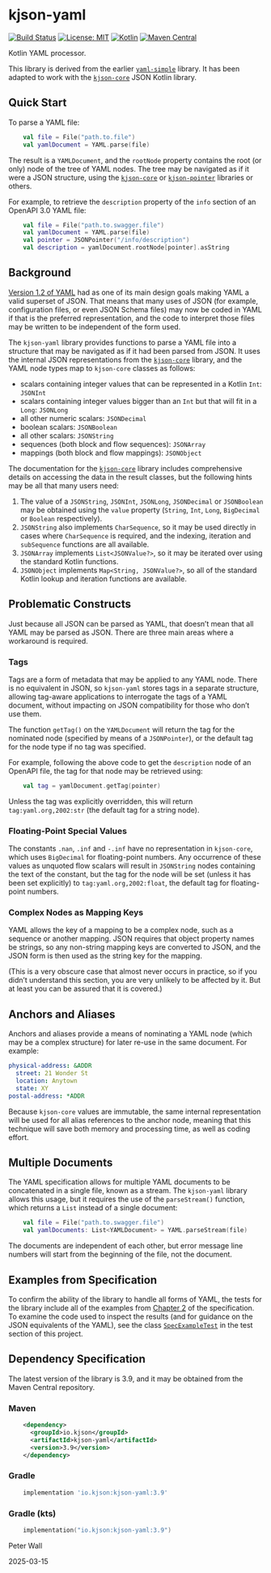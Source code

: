 # kjson-yaml

[![Build Status](https://github.com/pwall567/kjson-yaml/actions/workflows/build.yml/badge.svg)](https://github.com/pwall567/kjson-yaml/actions/workflows/build.yml)
[![License: MIT](https://img.shields.io/badge/License-MIT-yellow.svg)](https://opensource.org/licenses/MIT)
[![Kotlin](https://img.shields.io/static/v1?label=Kotlin&message=v2.0.21&color=7f52ff&logo=kotlin&logoColor=7f52ff)](https://github.com/JetBrains/kotlin/releases/tag/v2.0.21)
[![Maven Central](https://img.shields.io/maven-central/v/io.kjson/kjson-yaml?label=Maven%20Central)](https://central.sonatype.com/artifact/io.kjson/kjson-yaml)

Kotlin YAML processor.

This library is derived from the earlier [`yaml-simple`](https://github.com/pwall567/yaml-simple) library.
It has been adapted to work with the [`kjson-core`](https://github.com/pwall567/kjson-core) JSON Kotlin library.

## Quick Start

To parse a YAML file:
```kotlin
    val file = File("path.to.file")
    val yamlDocument = YAML.parse(file)
```

The result is a `YAMLDocument`, and the `rootNode` property contains the root (or only) node of the tree of YAML nodes.
The tree may be navigated as if it were a JSON structure, using the
[`kjson-core`](https://github.com/pwall567/kjson-core) or [`kjson-pointer`](https://github.com/pwall567/kjson-pointer)
libraries or others.

For example, to retrieve the `description` property of the `info` section of an OpenAPI 3.0 YAML file:
```kotlin
    val file = File("path.to.swagger.file")
    val yamlDocument = YAML.parse(file)
    val pointer = JSONPointer("/info/description")
    val description = yamlDocument.rootNode[pointer].asString
```

## Background

[Version 1.2 of YAML](https://yaml.org/spec/1.2.2/) had as one of its main design goals making YAML a valid superset of
JSON.
That means that many uses of JSON (for example, configuration files, or even JSON Schema files) may now be coded in YAML
if that is the preferred representation, and the code to interpret those files may be written to be independent of the
form used.

The `kjson-yaml` library provides functions to parse a YAML file into a structure that may be navigated as if it had
been parsed from JSON.
It uses the internal JSON representations from the [`kjson-core`](https://github.com/pwall567/kjson-core) library, and
the YAML node types map to `kjson-core` classes as follows:

- scalars containing integer values that can be represented in a Kotlin `Int`: `JSONInt`
- scalars containing integer values bigger than an `Int` but that will fit in a `Long`: `JSONLong`
- all other numeric scalars: `JSONDecimal`
- boolean scalars: `JSONBoolean`
- all other scalars: `JSONString`
- sequences (both block and flow sequences): `JSONArray`
- mappings (both block and flow mappings): `JSONObject`

The documentation for the [`kjson-core`](https://github.com/pwall567/kjson-core) library includes comprehensive details
on accessing the data in the result classes, but the following hints may be all that many users need:

1. The value of a `JSONString`, `JSONInt`, `JSONLong`, `JSONDecimal` or `JSONBoolean` may be obtained using the `value`
   property (`String`, `Int`, `Long`, `BigDecimal` or `Boolean` respectively).
2. `JSONString` also implements `CharSequence`, so it may be used directly in cases where `CharSequence` is required,
   and the indexing, iteration and `subSequence` functions are all available.
3. `JSONArray` implements `List<JSONValue?>`, so it may be iterated over using the standard Kotlin functions.
4. `JSONObject` implements `Map<String, JSONValue?>`, so all of the standard Kotlin lookup and iteration functions are
   available.

## Problematic Constructs

Just because all JSON can be parsed as YAML, that doesn&rsquo;t mean that all YAML may be parsed as JSON.
There are three main areas where a workaround is required.

### Tags

Tags are a form of metadata that may be applied to any YAML node.
There is no equivalent in JSON, so `kjson-yaml` stores tags in a separate structure, allowing tag-aware applications to
interrogate the tags of a YAML document, without impacting on JSON compatibility for those who don&rsquo;t use them.

The function `getTag()` on the `YAMLDocument` will return the tag for the nominated node (specified by means of a
`JSONPointer`), or the default tag for the node type if no tag was specified.

For example, following the above code to get the `description` node of an OpenAPI file, the tag for that node may be
retrieved using:
```kotlin
    val tag = yamlDocument.getTag(pointer)
```

Unless the tag was explicitly overridden, this will return `tag:yaml.org,2002:str` (the default tag for a string node).

### Floating-Point Special Values

The constants `.nan`, `.inf` and `-.inf` have no representation in `kjson-core`, which uses `BigDecimal` for
floating-point numbers.
Any occurrence of these values as unquoted flow scalars will result in `JSONString` nodes containing the text of the
constant, but the tag for the node will be set (unless it has been set explicitly) to `tag:yaml.org,2002:float`, the
default tag for floating-point numbers.

### Complex Nodes as Mapping Keys

YAML allows the key of a mapping to be a complex node, such as a sequence or another mapping.
JSON requires that object property names be strings, so any non-string mapping keys are converted to JSON, and the JSON
form is then used as the string key for the mapping.

(This is a very obscure case that almost never occurs in practice, so if you didn&rsquo;t understand this section, you
are very unlikely to be affected by it.  But at least you can be assured that it is covered.)

## Anchors and Aliases

Anchors and aliases provide a means of nominating a YAML node (which may be a complex structure) for later re-use in the
same document.
For example:
```yaml
physical-address: &ADDR
  street: 21 Wonder St
  location: Anytown
  state: XY
postal-address: *ADDR
```

Because `kjson-core` values are immutable, the same internal representation will be used for all alias references to the
anchor node, meaning that this technique will save both memory and processing time, as well as coding effort.

## Multiple Documents

The YAML specification allows for multiple YAML documents to be concatenated in a single file, known as a stream.
The `kjson-yaml` library allows this usage, but it requires the use of the `parseStream()` function, which returns a
`List` instead of a single document:
```kotlin
    val file = File("path.to.swagger.file")
    val yamlDocuments: List<YAMLDocument> = YAML.parseStream(file)
```
The documents are independent of each other, but error message line numbers will start from the beginning of the file,
not the document.

## Examples from Specification

To confirm the ability of the library to handle all forms of YAML, the tests for the library include all of the examples
from [Chapter 2](https://yaml.org/spec/1.2.2/#language-overview) of the specification.
To examine the code used to inspect the results (and for guidance on the JSON equivalents of the YAML), see the class
[`SpecExampleTest`](https://github.com/pwall567/kjson-yaml/blob/main/src/test/kotlin/io/kjson/yaml/SpecExampleTest.kt)
in the test section of this project.

## Dependency Specification

The latest version of the library is 3.9, and it may be obtained from the Maven Central repository.

### Maven
```xml
    <dependency>
      <groupId>io.kjson</groupId>
      <artifactId>kjson-yaml</artifactId>
      <version>3.9</version>
    </dependency>
```
### Gradle
```groovy
    implementation 'io.kjson:kjson-yaml:3.9'
```
### Gradle (kts)
```kotlin
    implementation("io.kjson:kjson-yaml:3.9")
```

Peter Wall

2025-03-15
